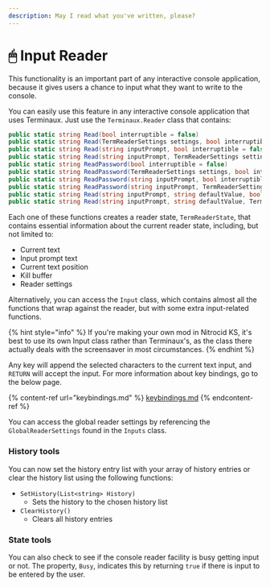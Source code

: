 ```yaml
---
description: May I read what you've written, please?
---
```


# 🖱 Input Reader

This functionality is an important part of any interactive console application, because it gives users a chance to input what they want to write to the console.

You can easily use this feature in any interactive console application that uses Terminaux. Just use the `Terminaux.Reader` class that contains:

```csharp
public static string Read(bool interruptible = false)
public static string Read(TermReaderSettings settings, bool interruptible = false)
public static string Read(string inputPrompt, bool interruptible = false)
public static string Read(string inputPrompt, TermReaderSettings settings, bool interruptible = false)
public static string ReadPassword(bool interruptible = false)
public static string ReadPassword(TermReaderSettings settings, bool interruptible = false)
public static string ReadPassword(string inputPrompt, bool interruptible = false)
public static string ReadPassword(string inputPrompt, TermReaderSettings settings, bool interruptible = false)
public static string Read(string inputPrompt, string defaultValue, bool password = false, bool oneLineWrap = false, bool interruptible = false)
public static string Read(string inputPrompt, string defaultValue, TermReaderSettings settings, bool password = false, bool oneLineWrap = false, bool interruptible = false)
```

Each one of these functions creates a reader state, `TermReaderState`, that contains essential information about the current reader state, including, but not limited to:

* Current text
* Input prompt text
* Current text position
* Kill buffer
* Reader settings

Alternatively, you can access the `Input` class, which contains almost all the functions that wrap against the reader, but with some extra input-related functions.

{% hint style="info" %}
If you're making your own mod in Nitrocid KS, it's best to use its own Input class rather than Terminaux's, as the class there actually deals with the screensaver in most circumstances.
{% endhint %}

Any key will append the selected characters to the current text input, and `RETURN` will accept the input. For more information about key bindings, go to the below page.

{% content-ref url="keybindings.md" %}
[keybindings.md](keybindings.md)
{% endcontent-ref %}

You can access the global reader settings by referencing the `GlobalReaderSettings` found in the `Inputs` class.

### History tools

You can now set the history entry list with your array of history entries or clear the history list using the following functions:

* `SetHistory(List<string> History)`
  * Sets the history to the chosen history list
* `ClearHistory()`
  * Clears all history entries

### State tools

You can also check to see if the console reader facility is busy getting input or not. The property, `Busy`, indicates this by returning `true` if there is input to be entered by the user.
